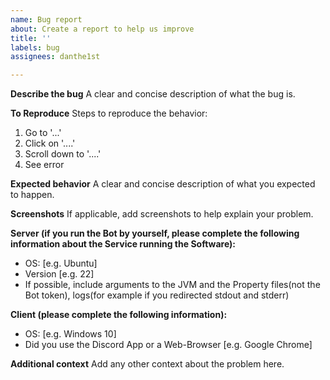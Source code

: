 ```yaml
---
name: Bug report
about: Create a report to help us improve
title: ''
labels: bug
assignees: danthe1st

---
```


**Describe the bug**
A clear and concise description of what the bug is.

**To Reproduce**
Steps to reproduce the behavior:
1. Go to '...'
2. Click on '....'
3. Scroll down to '....'
4. See error


**Expected behavior**
A clear and concise description of what you expected to happen.

**Screenshots**
If applicable, add screenshots to help explain your problem.

**Server (if you run the Bot by yourself, please complete the following information about the Service running the Software):**
 - OS: [e.g. Ubuntu]
 - Version [e.g. 22]
 - If possible, include arguments to the JVM and the Property files(not the Bot token), logs(for example if you redirected stdout and stderr)

**Client (please complete the following information):**
 - OS: [e.g. Windows 10]
 - Did you use the Discord App or a Web-Browser [e.g. Google Chrome]

**Additional context**
Add any other context about the problem here.
